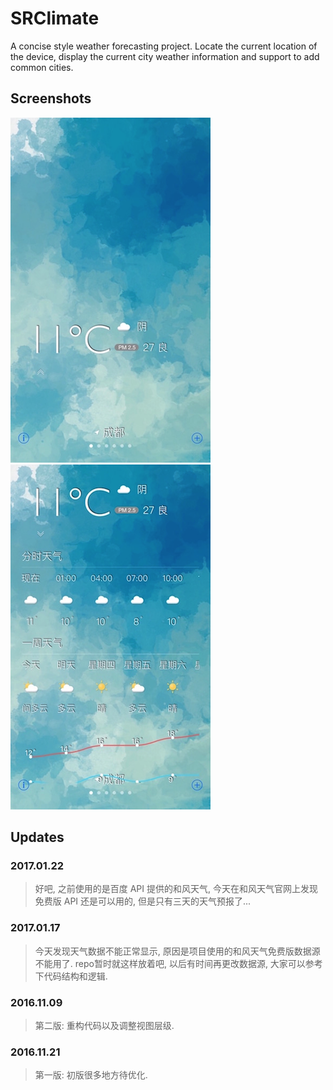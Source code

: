 # SRClimate

A concise style weather forecasting project. Locate the current location of the device, display the current city weather information and support to add common cities.

## Screenshots

![image](./screenshots1.png) ![image](./screenshots2.png)

## Updates

### 2017.01.22
> 好吧, 之前使用的是百度 API 提供的和风天气, 今天在和风天气官网上发现免费版 API 还是可以用的, 但是只有三天的天气预报了... 

### 2017.01.17
> 今天发现天气数据不能正常显示, 原因是项目使用的和风天气免费版数据源不能用了. repo暂时就这样放着吧, 以后有时间再更改数据源, 大家可以参考下代码结构和逻辑.

### 2016.11.09
> 第二版: 重构代码以及调整视图层级.   

### 2016.11.21
> 第一版: 初版很多地方待优化.